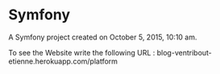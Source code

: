 Symfony
=======
A Symfony project created on October 5, 2015, 10:10 am.

To see the Website write the following URL : blog-ventribout-etienne.herokuapp.com/platform
